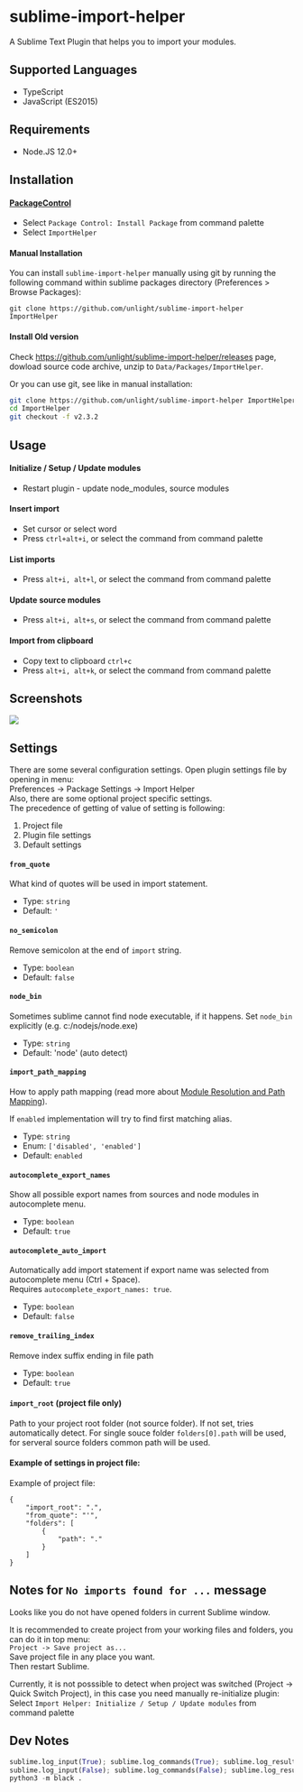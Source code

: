 # sublime-import-helper

A Sublime Text Plugin that helps you to import your modules.

## Supported Languages

-   TypeScript
-   JavaScript (ES2015)

## Requirements

-   Node.JS 12.0+

## Installation

#### [PackageControl](https://packagecontrol.io/packages/ImportHelper)

-   Select `Package Control: Install Package` from command palette
-   Select `ImportHelper`

#### Manual Installation

You can install `sublime-import-helper` manually using git by running the following command
within sublime packages directory (Preferences > Browse Packages):

```
git clone https://github.com/unlight/sublime-import-helper ImportHelper
```

#### Install Old version

Check https://github.com/unlight/sublime-import-helper/releases page,
dowload source code archive, unzip to `Data/Packages/ImportHelper`.

Or you can use git, see like in manual installation:

```sh
git clone https://github.com/unlight/sublime-import-helper ImportHelper
cd ImportHelper
git checkout -f v2.3.2
```

## Usage

#### Initialize / Setup / Update modules

-   Restart plugin - update node_modules, source modules

#### Insert import

-   Set cursor or select word
-   Press `ctrl+alt+i`, or select the command from command palette

#### List imports

-   Press `alt+i, alt+l`, or select the command from command palette

#### Update source modules

-   Press `alt+i, alt+s`, or select the command from command palette

#### Import from clipboard

-   Copy text to clipboard `ctrl+c`
-   Press `alt+i, alt+k`, or select the command from command palette

## Screenshots

![](https://raw.githubusercontent.com/unlight/sublime-import-helper/master/screenshots/insert-import.gif)

## Settings

There are some several configuration settings. Open plugin settings file by opening in menu:  
Preferences -> Package Settings -> Import Helper  
Also, there are some optional project specific settings.  
The precedence of getting of value of setting is following:

1. Project file
2. Plugin file settings
3. Default settings

#### `from_quote`

What kind of quotes will be used in import statement.

-   Type: `string`
-   Default: `'`

#### `no_semicolon`

Remove semicolon at the end of `import` string.

-   Type: `boolean`
-   Default: `false`

#### `node_bin`

Sometimes sublime cannot find node executable, if it happens. Set `node_bin` explicitly (e.g. c:/nodejs/node.exe)

-   Type: `string`
-   Default: 'node' (auto detect)

#### `import_path_mapping`

How to apply path mapping (read more about [Module Resolution and Path Mapping](http://www.typescriptlang.org/docs/handbook/module-resolution.html)).

If `enabled` implementation will try to find first matching alias.

-   Type: `string`
-   Enum: `['disabled', 'enabled']`
-   Default: `enabled`

#### `autocomplete_export_names`

Show all possible export names from sources and node modules in autocomplete menu.

-   Type: `boolean`
-   Default: `true`

#### `autocomplete_auto_import`

Automatically add import statement if export name was selected from autocomplete menu (Ctrl + Space).  
Requires `autocomplete_export_names: true`.

-   Type: `boolean`
-   Default: `false`

#### `remove_trailing_index`

Remove index suffix ending in file path

-   Type: `boolean`
-   Default: `true`

#### `import_root` (project file only)

Path to your project root folder (not source folder). If not set,
tries automatically detect. For single souce folder `folders[0].path` will be used,
for serveral source folders common path will be used.

#### Example of settings in project file:

Example of project file:

```
{
	"import_root": ".",
	"from_quote": "'",
	"folders": [
		{
			"path": "."
		}
	]
}
```

## Notes for `No imports found for ...` message

Looks like you do not have opened folders in current Sublime window.

It is recommended to create project from your working files and folders, you can do it in top menu:  
`Project -> Save project as...`  
Save project file in any place you want.  
Then restart Sublime.

Currently, it is not posssible to detect when project was switched (Project -> Quick Switch Project),
in this case you need manually re-initialize plugin:  
Select `Import Helper: Initialize / Setup / Update modules` from command palette

## Dev Notes

```python
sublime.log_input(True); sublime.log_commands(True); sublime.log_result_regex(True)
sublime.log_input(False); sublime.log_commands(False); sublime.log_result_regex(False)
python3 -m black .
```
